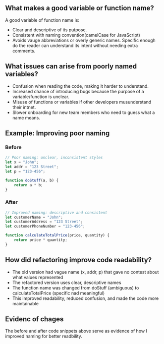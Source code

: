 ## What makes a good variable or function name?
A good variable of function name is:
- Clear and descriptive of its putpose.
- Consistent with naming convention(camelCase for JavaScript)
- Avoids vauge abbreviations or overly generic names.
Specific enough do the reader can understand its intent without needing extra comments.
## What issues can arise from poorly named variables?
- Confusion when reading the code, making it harder to understand.
- Increased chance of introducing bugs because the purpose of a variable/function is unclear.
- Misuse of functions or variables if other developers musunderstand their intnet.
- Slower onboarding for new team members who need to guess what a name means.
## Example: Improving poor naming
### Before
```js
// Poor naming: unclear, inconsistent styles
let x = "John";
let addr = "123 Street";
let p = "123-456";

function doStuff(a, b) {
    return a * b;
}
```
### After
``` js
// Improved naming: descriptive and consistent
let customerName = "John";
let customerAddress = "123 Street";
let customerPhoneNumber = "123-456";

function calculateTotalPrice(price, quantity) {
    return price * quantity;
}
```
## How did refactoring improve code readability?
- The old version had vague name (x, addr, p) that gave no contest about what values represented
- The refactored version uses clear, descriptive names
- The function name was changed from doStuff (ambiguous) to calculateTotalPrice (specific nad meaningful)
- This improved readability, reduced confusion, and made the code more maintainable
## Evidenc of chages
The before and after code snippets above serve as evidence of how I improved naming for better readbility.